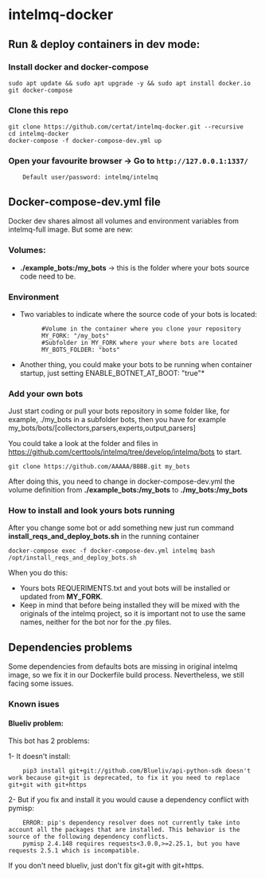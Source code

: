 # intelmq-docker

## Run & deploy containers in dev mode:

### Install docker and docker-compose
```
sudo apt update && sudo apt upgrade -y && sudo apt install docker.io git docker-compose
```

### Clone this repo

```
git clone https://github.com/certat/intelmq-docker.git --recursive
cd intelmq-docker
docker-compose -f docker-compose-dev.yml up
```

### Open your favourite browser -> Go to `http://127.0.0.1:1337/`

        Default user/password: intelmq/intelmq

## Docker-compose-dev.yml file

Docker dev shares almost all volumes and environment variables from intelmq-full image. But some are new:

### Volumes:

- **./example_bots:/my_bots** -> this is the folder where your bots source code need to be.

### Environment

* Two variables to indicate where the source code of your bots is located:  

            #Volume in the container where you clone your repository
            MY_FORK: "/my_bots"
            #Subfolder in MY_FORK where your where bots are located
            MY_BOTS_FOLDER: "bots"

* Another thing, you could make your bots to be running when container startup, just setting 
            ENABLE_BOTNET_AT_BOOT: "true"* 

### Add your own bots

Just start coding or pull your bots repository in some folder like, for example, ./my_bots in a subfolder bots, then you have for example my_bots/bots/[collectors,parsers,experts,output,parsers]

You could take a look at the folder and files in https://github.com/certtools/intelmq/tree/develop/intelmq/bots to start.

```
git clone https://github.com/AAAAA/BBBB.git my_bots
```

After doing this,  you need to change in docker-compose-dev.yml the volume definition from **./example_bots:/my_bots** to **./my_bots:/my_bots** 


### How to install and look yours bots running

After you change some bot or add something new just run command **install_reqs_and_deploy_bots.sh** in the running container

```
docker-compose exec -f docker-compose-dev.yml intelmq bash /opt/install_reqs_and_deploy_bots.sh
```

When you do this:

* Yours bots REQUERIMENTS.txt and yout bots will be installed or updated from **MY_FORK**. 
* Keep in mind that before being installed they will be mixed with the originals of the intelmq project, so it is important not to use the same names, neither for the bot nor for the .py files.


## Dependencies problems

Some dependencies from defaults bots are missing in original intelmq image, so we fix it in our Dockerfile build process. Nevertheless, we still facing some issues.

### Known isues

#### Blueliv problem:

This bot has 2 problems: 

1- It doesn't install:

        pip3 install git+git://github.com/Blueliv/api-python-sdk doesn't work because git+git is deprecated, to fix it you need to replace git+git with git+https 


2- But if you fix and install it you would cause a dependency conflict with pymisp:

        ERROR: pip's dependency resolver does not currently take into account all the packages that are installed. This behavior is the source of the following dependency conflicts.
        pymisp 2.4.148 requires requests<3.0.0,>=2.25.1, but you have requests 2.5.1 which is incompatible.


If you don't need blueliv, just don't fix git+git with git+https.
